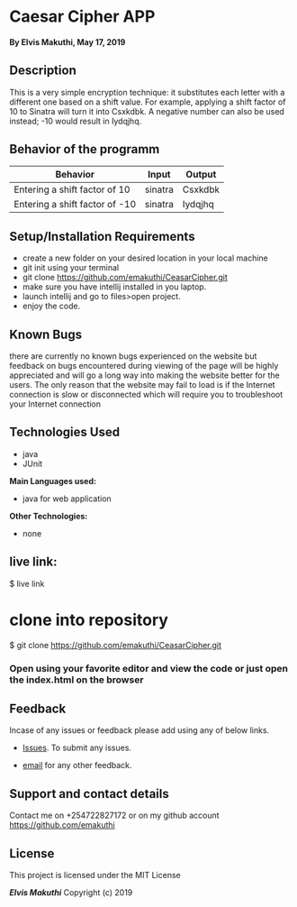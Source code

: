 # Caesar Cipher APP

#### By **Elvis Makuthi, May 17, 2019**

## Description
This is a very simple encryption technique: it substitutes each letter with a different one based on a shift value. For example, applying a shift factor of 10 to Sinatra will turn it into Csxkdbk. A negative number can also be used instead; -10 would result in Iydqjhq.


## Behavior of the programm

 | Behavior                                       |  Input | Output    |
 | ---------------------------------------------- | ------ | --------- |
 | Entering a shift factor of 10  | sinatra      |  Csxkdbk  |
 | Entering a shift factor of -10  |  sinatra   |  Iydqjhq  |

## Setup/Installation Requirements

* create a new folder on your desired location in your local machine
* git init using your terminal
* git clone https://github.com/emakuthi/CeasarCipher.git
* make sure you have intellij installed in you laptop.
* launch intellij and go to files>open project.
* enjoy the code.

## Known Bugs

there are currently no known bugs experienced on the website but feedback on bugs encountered during viewing of the page will be highly appreciated and will go a long way into making the website better for the users. The only reason that the website may fail to load is if the Internet connection is slow or disconnected which will require you to troubleshoot your Internet connection

## Technologies Used
* java
* JUnit

**Main Languages used:**

* java for web application


**Other Technologies:**

* none

## live link:

$ live link

# clone into repository

$ git clone https://github.com/emakuthi/CeasarCipher.git
### Open using your favorite editor and view the code or just open the index.html on the browser

## Feedback

Incase of any issues or feedback please add using any of below links.

* [Issues](https://github.com/emakuthi/CeasarCipher/issues). To submit any issues.

* [email](emakuthi@gmail.com) for any other feedback.

## Support and contact details

 Contact me on +254722827172 or on my github account <https://github.com/emakuthi>


## License

This project is licensed under the MIT License

**_Elvis Makuthi_** Copyright (c) 2019